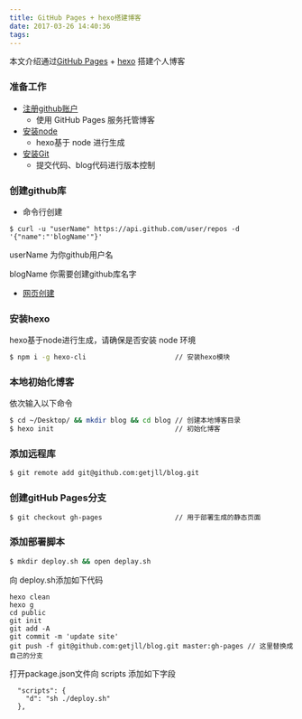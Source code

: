 ```yaml
---
title: GitHub Pages + hexo搭建博客
date: 2017-03-26 14:40:36
tags:
---
```


本文介绍通过[GitHub Pages](https://pages.github.com/) + [hexo](https://hexo.io/zh-cn/) 搭建个人博客


### 准备工作
+ [注册github账户](https://github.com/join)
	+ 使用 GitHub Pages 服务托管博客
+ [安装node](https://nodejs.org/en/)
	+ hexo基于 node 进行生成
+ [安装Git](http://www.liaoxuefeng.com/wiki/0013739516305929606dd18361248578c67b8067c8c017b000)
	+ 提交代码、blog代码进行版本控制

### 创建github库
+ 命令行创建

 ```
 $ curl -u "userName" https://api.github.com/user/repos -d '{"name":"'blogName'"}'
 ```

userName 为你github用户名

blogName 你需要创建github库名字

+ [网页创建](https://github.com/new)

### 安装hexo
hexo基于node进行生成，请确保是否安装 node 环境

```bash
$ npm i -g hexo-cli                      // 安装hexo模块
```
### 本地初始化博客
依次输入以下命令

```bash
$ cd ~/Desktop/ && mkdir blog && cd blog // 创建本地博客目录
$ hexo init                              // 初始化博客
```
### 添加远程库

```bash
$ git remote add git@github.com:getjll/blog.git
```

### 创建gitHub Pages分支

```bash
$ git checkout gh-pages                  // 用于部署生成的静态页面
```
### 添加部署脚本

```bash
$ mkdir deploy.sh && open deplay.sh
```
向 deploy.sh添加如下代码

```
hexo clean
hexo g
cd public
git init
git add -A
git commit -m 'update site'
git push -f git@github.com:getjll/blog.git master:gh-pages // 这里替换成自己的分支
```

打开package.json文件向 scripts 添加如下字段

```
  "scripts": {
    "d": "sh ./deploy.sh"
  },
```


